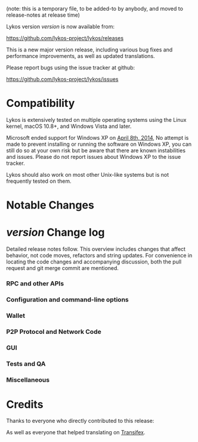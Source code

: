 (note: this is a temporary file, to be added-to by anybody, and moved to release-notes at release time)

Lykos version *version* is now available from:

  <https://github.com/lykos-project/lykos/releases>

This is a new major version release, including various bug fixes and
performance improvements, as well as updated translations.

Please report bugs using the issue tracker at github:

  <https://github.com/lykos-project/lykos/issues>

Compatibility
==============

Lykos is extensively tested on multiple operating systems using
the Linux kernel, macOS 10.8+, and Windows Vista and later.

Microsoft ended support for Windows XP on [April 8th, 2014](https://www.microsoft.com/en-us/WindowsForBusiness/end-of-xp-support),
No attempt is made to prevent installing or running the software on Windows XP, you
can still do so at your own risk but be aware that there are known instabilities and issues.
Please do not report issues about Windows XP to the issue tracker.

Lykos should also work on most other Unix-like systems but is not
frequently tested on them.

Notable Changes
===============



*version* Change log
=================

Detailed release notes follow. This overview includes changes that affect
behavior, not code moves, refactors and string updates. For convenience in locating
the code changes and accompanying discussion, both the pull request and
git merge commit are mentioned.

### RPC and other APIs


### Configuration and command-line options


### Wallet


### P2P Protocol and Network Code


### GUI


### Tests and QA


### Miscellaneous


Credits
=======

Thanks to everyone who directly contributed to this release:


As well as everyone that helped translating on [Transifex](https://www.transifex.com/projects/p/lykos-project-translations/).
